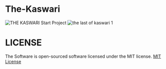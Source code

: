 # The-Kaswari
![THE KASWARI](https://user-images.githubusercontent.com/59316805/160252394-d26edaef-b012-4738-b68c-7abef7e4200c.png)
Start Project
![the last of kaswari 1](https://user-images.githubusercontent.com/59316805/160250307-63505328-9fce-48ed-8047-3d0291f04b17.png)





# LICENSE ##

The Software is open-sourced software licensed under the MIT license. [MIT License](https://github.com/Pedro-korwa/The-last-of-kasuari/blob/master/LICENSE)
